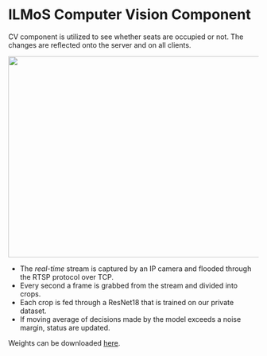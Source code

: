 # ILMoS Computer Vision Component

CV component is utilized to see whether seats are occupied or not. The changes are reflected onto the server and on all clients.

<p align="center">
  <img src="https://media.giphy.com/media/8NEOz5DPOduuZ0nJqG/giphy.gif" width="720" height="405"/>
</p>

- The *real-time* stream is captured by an IP camera and flooded through the RTSP protocol over TCP.
- Every second a frame is grabbed from the stream and divided into crops.
- Each crop is fed through a ResNet18 that is trained on our private dataset.
- If moving average of decisions made by the model exceeds a noise margin, status are updated.

Weights can be downloaded [here](https://drive.google.com/file/d/1uP5jWd_Rum3bsp9R23c_rYxOsElAMKRY/view?usp=sharing).
